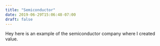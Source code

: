 ```yaml
---
title: "Semiconductor"
date: 2019-06-29T15:06:48-07:00
draft: false
---
```


Hey here is an example of the semiconductor company where I created value.
